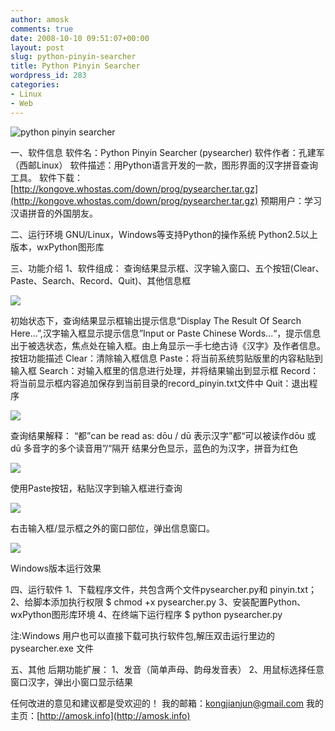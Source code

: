 ```yaml
---
author: amosk
comments: true
date: 2008-10-10 09:51:07+00:00
layout: post
slug: python-pinyin-searcher
title: Python Pinyin Searcher
wordpress_id: 283
categories:
- Linux
- Web
---
```


![python pinyin searcher](/pub/images/pysearcher.png)

一、软件信息
软件名：Python Pinyin Searcher (pysearcher)
软件作者：孔建军（西邮Linux）
软件描述：用Python语言开发的一款，图形界面的汉字拼音查询工具。
软件下载：[http://kongove.whostas.com/down/prog/pysearcher.tar.gz](http://kongove.whostas.com/down/prog/pysearcher.tar.gz)
预期用户：学习汉语拼音的外国朋友。

二、运行环境
GNU/Linux，Windows等支持Python的操作系统
Python2.5以上版本，wxPython图形库

三、功能介绍
1、软件组成：
查询结果显示框、汉字输入窗口、五个按钮(Clear、Paste、Search、Record、Quit)、其他信息框

![](/blog/download/2008/03/Screenshot-10.png)

初始状态下，查询结果显示框输出提示信息“Display The Result Of Search Here...”,汉字输入框显示提示信息”Input or Paste Chinese Words...“，提示信息出于被选状态，焦点处在输入框。由上角显示一手七绝古诗《汉字》及作者信息。
按钮功能描述
Clear：清除输入框信息
Paste：将当前系统剪贴版里的内容粘贴到输入框
Search：对输入框里的信息进行处理，并将结果输出到显示框
Record：将当前显示框内容追加保存到当前目录的record_pinyin.txt文件中
Quit：退出程序

![](/blog/download/2008/03/Screenshot-11.png)

查询结果解释：
“都”can  be read as: dōu / dū
表示汉字”都“可以被读作dōu 或 dū
多音字的多个读音用”/“隔开
结果分色显示，蓝色的为汉字，拼音为红色

![](/blog/download/2008/03/Screenshot-12.png)

使用Paste按钮，粘贴汉字到输入框进行查询

![](/blog/download/2008/03/Screenshot-13.png)

右击输入框/显示框之外的窗口部位，弹出信息窗口。

![](/blog/download/2008/03/Screenshot-14.png)

Windows版本运行效果

四、运行软件
1、下载程序文件，共包含两个文件pysearcher.py和 pinyin.txt；
2、给脚本添加执行权限
$ chmod +x pysearcher.py
3、安装配置Python、wxPython图形库环境
4、在终端下运行程序
$ python pysearcher.py

注:Windows 用户也可以直接下载可执行软件包,解压双击运行里边的 pysearcher.exe 文件

五、其他
后期功能扩展：
1、发音（简单声母、韵母发音表）
2、用鼠标选择任意窗口汉字，弹出小窗口显示结果

任何改进的意见和建议都是受欢迎的！
我的邮箱：kongjianjun@gmail.com
我的主页：[http://amosk.info](http://amosk.info)
